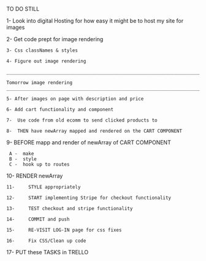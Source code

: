 TO DO STILL


  1- Look into digital Hosting for how easy it might be to host my site for images

  2- Get code prept for image rendering

	3- Css classNames & styles

	4- Figure out image rendering

	_______________________________________________________________________________________________________
	
	Tomorrow image rendering 
	_______________________________________________________________________________________________________

	5- After images on page with description and price 

	6- Add cart functionality and component

	7- 	Use code from old ecomm to send clicked products to 
  
	8-	THEN have newArray mapped and rendered on the CART COMPONENT




  9- BEFORE mapp and render of newArray of CART COMPONENT
    
     A -  make 
     B -  style 
     C -  hook up to routes 
      
  10-		RENDER newArray

	11-		STYLE appropriately

	12-		START implementing Stripe for checkout functionality

	13-		TEST checkout and stripe functionality 

	14-		COMMIT and push

	15-		RE-VISIT LOG-IN page for css fixes

	16-		Fix CSS/Clean up code 

  17-   PUT these TASKS in TRELLO


